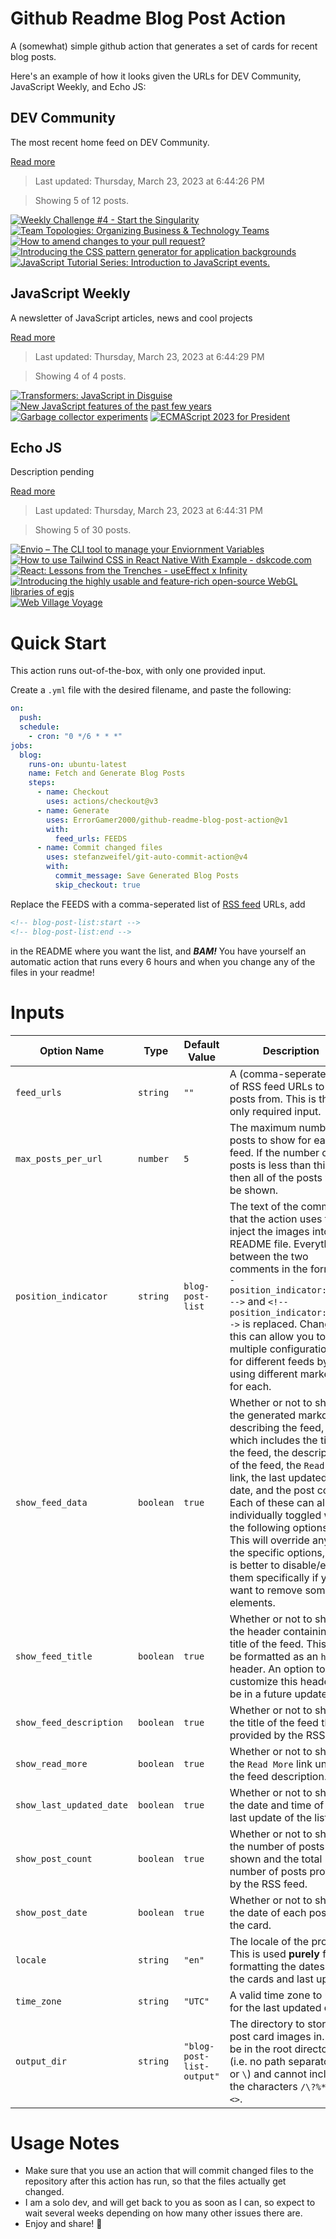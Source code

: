 # Github Readme Blog Post Action

A (somewhat) simple github action that generates a set of cards for recent blog posts.

Here's an example of how it looks given the URLs for DEV Community, JavaScript Weekly, and Echo JS:

<!-- post-list:start -->
## DEV Community

The most recent home feed on DEV Community.

[Read more](https://dev.to)
> Last updated: Thursday, March 23, 2023 at 6:44:26 PM

> Showing 5 of 12 posts.

[![Weekly Challenge #4 - Start the Singularity](https://raw.githubusercontent.com/ErrorGamer2000/github-readme-blog-post-action/main/generated_files/DEV_Community/Weekly_Challenge__4_-_Start_the_Singularity.svg)](https://dev.to/codenewbieteam/weekly-challenge-4-start-the-singularity-4mn8)
[![Team Topologies: Organizing Business & Technology Teams](https://raw.githubusercontent.com/ErrorGamer2000/github-readme-blog-post-action/main/generated_files/DEV_Community/Team_Topologies__Organizing_Business___Technology_Teams.svg)](https://dev.to/linearb/team-topologies-organizing-business-technology-teams-plb)
[![How to amend changes to your pull request?](https://raw.githubusercontent.com/ErrorGamer2000/github-readme-blog-post-action/main/generated_files/DEV_Community/How_to_amend_changes_to_your_pull_request_.svg)](https://dev.to/rafsun42/how-to-amend-changes-to-your-pull-request-54fi)
[![Introducing the CSS pattern generator for application backgrounds](https://raw.githubusercontent.com/ErrorGamer2000/github-readme-blog-post-action/main/generated_files/DEV_Community/Introducing_the_CSS_pattern_generator_for_application_backgrounds.svg)](https://dev.to/sanchezmarcosme/introducing-the-css-pattern-generator-for-application-backgrounds-178m)
[![JavaScript Tutorial Series: Introduction to JavaScript events.](https://raw.githubusercontent.com/ErrorGamer2000/github-readme-blog-post-action/main/generated_files/DEV_Community/JavaScript_Tutorial_Series__Introduction_to_JavaScript_events..svg)](https://dev.to/fullstackjo/javascript-tutorial-series-introduction-to-javascript-events-4mlp)


## JavaScript Weekly

A newsletter of JavaScript articles, news and cool projects

[Read more](https://javascriptweekly.com/)
> Last updated: Thursday, March 23, 2023 at 6:44:29 PM

> Showing 4 of 4 posts.

[![Transformers: JavaScript in Disguise](https://raw.githubusercontent.com/ErrorGamer2000/github-readme-blog-post-action/main/generated_files/JavaScript_Weekly/Transformers__JavaScript_in_Disguise.svg)](https://javascriptweekly.com/issues/630)
[![New JavaScript features of the past few years](https://raw.githubusercontent.com/ErrorGamer2000/github-readme-blog-post-action/main/generated_files/JavaScript_Weekly/New_JavaScript_features_of_the_past_few_years.svg)](https://javascriptweekly.com/issues/629)
[![Garbage collector experiments](https://raw.githubusercontent.com/ErrorGamer2000/github-readme-blog-post-action/main/generated_files/JavaScript_Weekly/Garbage_collector_experiments.svg)](https://javascriptweekly.com/issues/628)
[![ECMAScript 2023 for President](https://raw.githubusercontent.com/ErrorGamer2000/github-readme-blog-post-action/main/generated_files/JavaScript_Weekly/ECMAScript_2023_for_President.svg)](https://javascriptweekly.com/issues/627)


## Echo JS

Description pending

[Read more](
http://www.echojs.com
)
> Last updated: Thursday, March 23, 2023 at 6:44:31 PM

> Showing 5 of 30 posts.

[![
Envio – The CLI tool to manage your Enviornment Variables
](https://raw.githubusercontent.com/ErrorGamer2000/github-readme-blog-post-action/main/generated_files/_Echo_JS_/_Envio_–_The_CLI_tool_to_manage_your_Enviornment_Variables_.svg)](
http://www.echojs.com/news/41603
)
[![How to use Tailwind CSS in React Native With Example - dskcode.com](https://raw.githubusercontent.com/ErrorGamer2000/github-readme-blog-post-action/main/generated_files/_Echo_JS_/How_to_use_Tailwind_CSS_in_React_Native_With_Example_-_dskcode.com.svg)](https://dskcode.com/how-to-use-tailwind-css-in-react-native-with-example)
[![React: Lessons from the Trenches - useEffect x Infinity](https://raw.githubusercontent.com/ErrorGamer2000/github-readme-blog-post-action/main/generated_files/_Echo_JS_/React__Lessons_from_the_Trenches_-_useEffect_x_Infinity.svg)](https://dev.to/codux/react-lessons-from-the-trenches-useeffect-x-infinity-1e3d)
[![Introducing the highly usable and feature-rich open-source WebGL libraries of egjs](https://raw.githubusercontent.com/ErrorGamer2000/github-readme-blog-post-action/main/generated_files/_Echo_JS_/Introducing_the_highly_usable_and_feature-rich_open-source_WebGL_libraries_of_egjs.svg)](https://medium.com/naver-fe-platform/introducing-the-highly-usable-and-feature-rich-open-source-webgl-libraries-of-egjs-ea1c73341b3e)
[![Web Village Voyage](https://raw.githubusercontent.com/ErrorGamer2000/github-readme-blog-post-action/main/generated_files/_Echo_JS_/Web_Village_Voyage.svg)](https://www.youtube.com/channel/UCrYp-z-6BvFC6P3009q0peg)


<!-- post-list:end -->

# Quick Start

This action runs out-of-the-box, with only one provided input.

Create a `.yml` file with the desired filename, and paste the following:

```yml
on:
  push:
  schedule:
    - cron: "0 */6 * * *"
jobs:
  blog:
    runs-on: ubuntu-latest
    name: Fetch and Generate Blog Posts
    steps:
      - name: Checkout
        uses: actions/checkout@v3
      - name: Generate
        uses: ErrorGamer2000/github-readme-blog-post-action@v1
        with:
          feed_urls: FEEDS
      - name: Commit changed files
        uses: stefanzweifel/git-auto-commit-action@v4
        with:
          commit_message: Save Generated Blog Posts
          skip_checkout: true
```

Replace the FEEDS with a comma-seperated list of [RSS feed](https://rss.com/blog/how-do-rss-feeds-work/) URLs, add

```md
<!-- blog-post-list:start -->
<!-- blog-post-list:end -->
```

in the README where you want the list, and **_BAM!_** You have yourself an automatic action that runs every 6 hours and when you change any of the files in your readme!

# Inputs

<table>
  <thead>
    <tr>
      <th>Option Name</th>
      <th>Type</th>
      <th>Default Value</th>
      <th>Description</th>
    </tr>
  </thead>
  <tbody>
    <tr>
      <td><code>feed_urls</code></td>
      <td><code>string</code></td>
      <td><code>""</code></td>
      <td>A (comma-seperated) list of RSS feed URLs to load posts from. This is the only required input.</td>
    </tr>
    <tr>
      <td><code>max_posts_per_url</code></td>
      <td><code>number</code></td>
      <td><code>5</code></td>
      <td>The maximum number of posts to show for each feed. If the number of posts is less than this, then all of the posts will be shown.</td>
    </tr>
    <tr>
      <td><code>position_indicator</code></td>
      <td><code>string</code></td>
      <td><code>blog-post-list</code></td>
      <td>The text of the comments that the action uses to inject the images into the README file. Everything between the two comments in the form <code>&lt;!-- position_indicator:start --&gt;</code> and <code>&lt;!-- position_indicator:end --&gt;</code> is replaced. Changing this can allow you to use multiple configurations for different feeds by using different markers for each.</td>
    </tr>
    <tr>
      <td><code>show_feed_data</code></td>
      <td><code>boolean</code></td>
      <td><code>true</code></td>
      <td>Whether or not to show the generated markdown describing the feed, which includes the title of the feed, the description of the feed, the <code>Read More</code> link, the last updated date, and the post count. Each of these can also be individually toggled with the following options. This will override any of the specific options, so it is better to disable/enable them specifically if you want to remove some elements.</td>
    </tr>
    <tr>
      <td><code>show_feed_title</code></td>
      <td><code>boolean</code></td>
      <td><code>true</code></td>
      <td>Whether or not to show the header containing the title of the feed. This will be formatted as an <code>h2</code> header. An option to customize this header will be in a future update.</td>
    </tr>
    <tr>
      <td><code>show_feed_description</code></td>
      <td><code>boolean</code></td>
      <td><code>true</code></td>
      <td>Whether or not to show the title of the feed that is provided by the RSS feed.</td>
    </tr>
    <tr>
      <td><code>show_read_more</code></td>
      <td><code>boolean</code></td>
      <td><code>true</code></td>
      <td>Whether or not to show the <code>Read More</code> link under the feed description.</td>
    </tr>
    <tr>
      <td><code>show_last_updated_date</code></td>
      <td><code>boolean</code></td>
      <td><code>true</code></td>
      <td>Whether or not to show the date and time of the last update of the list.</td>
    </tr>
    <tr>
      <td><code>show_post_count</code></td>
      <td><code>boolean</code></td>
      <td><code>true</code></td>
      <td>Whether or not to show the number of posts shown and the total number of posts provided by the RSS feed.</td>
    </tr>
    <tr>
      <td><code>show_post_date</code></td>
      <td><code>boolean</code></td>
      <td><code>true</code></td>
      <td>Whether or not to show the date of each post on the card.</td>
    </tr>
    <tr>
      <td><code>locale</code></td>
      <td><code>string</code></td>
      <td><code>"en"</code></td>
      <td>The locale of the project. This is used <strong>purely</strong> for formatting the dates of the cards and last update.</td>
    </tr>
    <tr>
      <td><code>time_zone</code></td>
      <td><code>string</code></td>
      <td><code>"UTC"</code></td>
      <td>A valid time zone to use for the last updated date.</td>
    </tr>
    <tr>
      <td><code>output_dir</code></td>
      <td><code>string</code></td>
      <td><code>"blog-post-list-output"</code></td>
      <td>The directory to store the post card images in. Must be in the root directory (i.e. no path separators <code>/</code> or <code>\</code>) and cannot include the characters <code>/\?%*:|"&lt;&gt;</code>.</td>
    </tr>
<!--
    <tr>
      <td><code></code></td>
      <td><cde></cde></td>
      <td><code></code></td>
      <td></td>
    </tr>
-->
  </tbody>
</table>

# Usage Notes

- Make sure that you use an action that will commit changed files to the repository after this action has run, so that the files actually get changed.
- I am a solo dev, and will get back to you as soon as I can, so expect to wait several weeks depending on how many other issues there are.
- Enjoy and share! 🤗
